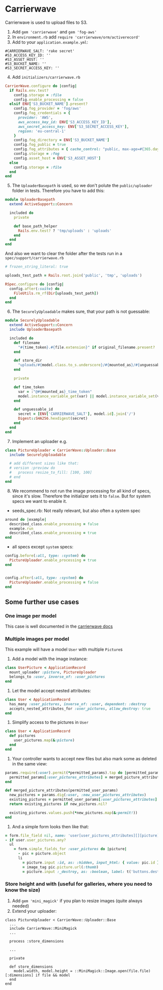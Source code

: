 # Carrierwave

Carrierwave is used to upload files to S3.

1. Add `gem 'carrierwave'` and `gem 'fog-aws'`
1. In `environment.rb` add `require 'carrierwave/orm/activerecord'`
1. Add to your `application.example.yml`:

```
#CARRIERWAVE_SALT: 'rake secret'
#S3_ACCESS_KEY_ID: ''
#S3_ASSET_HOST: ''
#S3_BUCKET_NAME: ''
#S3_SECRET_ACCESS_KEY: ''
```

4. Add `initializers/carrierwave.rb`

```rb
CarrierWave.configure do |config|
  if Rails.env.test?
    config.storage = :file
    config.enable_processing = false
  elsif ENV['S3_BUCKET_NAME'].present?
    config.fog_provider = 'fog/aws'
    config.fog_credentials = {
      provider: 'AWS',
      aws_access_key_id: ENV['S3_ACCESS_KEY_ID'],
      aws_secret_access_key: ENV['S3_SECRET_ACCESS_KEY'],
      region: 'eu-central-1'
    }
    config.fog_directory = ENV['S3_BUCKET_NAME']
    config.fog_public = true
    config.fog_attributes = { cache_control: "public, max-age=#{365.days.to_i}" }
    config.storage = :fog
    config.asset_host = ENV['S3_ASSET_HOST']
  else
    config.storage = :file
  end
end
```

5. The `UploaderBasepath` is used, so we don't polute the `public/uploader` folder in tests. Therefore you have to add this:

```rb
module UploaderBasepath
  extend ActiveSupport::Concern

  included do
    private

    def base_path_helper
      Rails.env.test? ? 'tmp/uploads' : 'uploads'
    end
  end
end
```

And also we want to clear the folder after the tests run in a `spec/support/carrierwave.rb`

```rb
# frozen_string_literal: true

uploads_test_path = Rails.root.join('public', 'tmp', 'uploads')

RSpec.configure do |config|
  config.after(:suite) do
    FileUtils.rm_rf(Dir[uploads_test_path])
  end
end
```

6. The `SecurelyUploadable` makes sure, that your path is not guessable:

```rb
module SecurelyUploadable
  extend ActiveSupport::Concern
  include UploaderBasepath

  included do
    def filename
      "#{time_token}.#{file.extension}" if original_filename.present?
    end

    def store_dir
      "uploads/#{model.class.to_s.underscore}/#{mounted_as}/#{unguessable_id}"
    end

    private

    def time_token
      var = :"@#{mounted_as}_time_token"
      model.instance_variable_get(var) || model.instance_variable_set(var, (Time.now.to_f * 1000).to_i)
    end

    def unguessable_id
      secret = [ENV['CARRIERWAVE_SALT'], model.id].join('/')
      Digest::SHA256.hexdigest(secret)
    end
  end
end
```

7. Implement an uploader e.g.

```rb
class PictureUploader < CarrierWave::Uploader::Base
  include SecurelyUploadable

  # add different sizes like that:
  # version :preview do
  #   process resize_to_fill: [100, 100]
  # end
end
```

8. We recommend to not run the image processing for all kind of specs, since it's slow. Therefore the initializer sets it to `false`. But for system specs we want to enable it.

* seeds_spec.rb: Not really relevant, but also often a system spec

```rb
around do |example|
  described_class.enable_processing = false
  example.run
  described_class.enable_processing = true
end
```

* all specs except `system` specs:

```rb
config.before(:all, type: :system) do
  PictureUploader.enable_processing = true
end


config.after(:all, type: :system) do
  PictureUploader.enable_processing = false
end
```

## Some further use cases

### One image per model

This case is well documented in the [carrierwave docs](https://github.com/carrierwaveuploader/carrierwave)

### Multiple images per model

This example will have a model `User` with multiple `Picture`s

1. Add a model with the image instance:

```rb
class UserPicture < ApplicationRecord
  mount_uploader :picture, PictureUploader
  belongs_to :user, inverse_of: :user_pictures
end
```

1. Let the model accept nested attributes:

```rb
class User < ApplicationRecord
  has_many :user_pictures, inverse_of: :user, dependent: :destroy
  accepts_nested_attributes_for :user_pictures, allow_destroy: true
end
```

1. Simplify access to the pictures in `User`

```rb
class User < ApplicationRecord
  def pictures
    user_pictures.map(&:picture)
  end
end
```

1. Your controller wants to accept new files but also mark some as deleted in the same view:

```rb
params.require(:user).permit(*permitted_params).tap do |permitted_params|
  permitted_params[:user_pictures_attributes] = merged_picture_attributes(permitted_params)
end

def merged_picture_attributes(permitted_user_params)
  new_pictures = params.dig(:user, :new_user_pictures_attributes)
  existing_pictures = permitted_user_params[:user_pictures_attributes] || {}
  return existing_pictures if new_pictures.nil?

  existing_pictures.values.push(*new_pictures.map(&:permit!))
end
```

1. And a simple form looks then like that:

```rb
= form.file_field nil, name: 'user[user_pictures_attributes][][picture]', multiple: true
- if user.user_pictures.any?
  ul
    = form.simple_fields_for :user_pictures do |picture|
      - pic = picture.object
      li
        = picture.input :id, as: :hidden, input_html: { value: pic.id }, wrapper: false
        = image_tag pic.picture.url(:thumb)
        = picture.input :_destroy, as: :boolean, label: t('buttons.destroy')
```

### Store height and with (useful for galleries, where you need to know the size)

1. Add `gem 'mini_magick'` if you plan to resize images (quite always needed)
1. Extend your uploader:

```
class PictureUploader < CarrierWave::Uploader::Base
  ...
  include CarrierWave::MiniMagick
  ...

  process :store_dimensions

  ...

  private

  def store_dimensions
    model.width, model.height = ::MiniMagick::Image.open(file.file)[:dimensions] if file && model
  end
end
```

